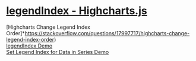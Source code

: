 # [legendIndex - Highcharts.js](http://api.highcharts.com/highcharts/series.legendIndex)  


[Highcharts Change Legend Index Order]*https://stackoverflow.com/questions/17997717/highcharts-change-legend-index-order)  
[legendIndex Demo](http://jsfiddle.net/jalbertbowdenii/ge8g28b8/1/)  
[Set Legend Index for Data in Series Demo](http://www.java2s.com/Tutorials/highcharts/Example/Series_Data/Set_legend_index_for_data_in_series.htm)  
